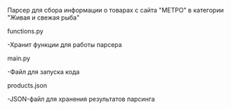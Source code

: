 Парсер для сбора информации о товарах с сайта "МЕТРО" в категории "Живая и свежая рыба"

functions.py

-Хранит функции для работы парсера

main.py

-Файл для запуска кода

products.json

-JSON-файл для хранения результатов парсинга
